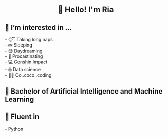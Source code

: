 <h1 align="center" style="font-size: 24px; font-weight: bold" title="Hello">👋 Hello! I'm Ria</h1>

<h2>👀 I’m interested in ...</h2>
- 😴 Taking long naps <br>
- 💤 Sleeping <br>
- 😪 Daydreaming <br>
- 🦥 Procastinating <br>
- 💻 Genshin Impact <br>
- 🤓 Data science <br>
- 👩‍💻 Co..coco..coding <br>

<h2> 📖 Bachelor of Artificial Intelligence and Machine Learning </h2>

<h2>🚀 Fluent in </h2>
- Python

<!---
riaeshwita/riaeshwita is a ✨ special ✨ repository because its `README.md` (this file) appears on your GitHub profile.
You can click the Preview link to take a look at your changes.
--->
